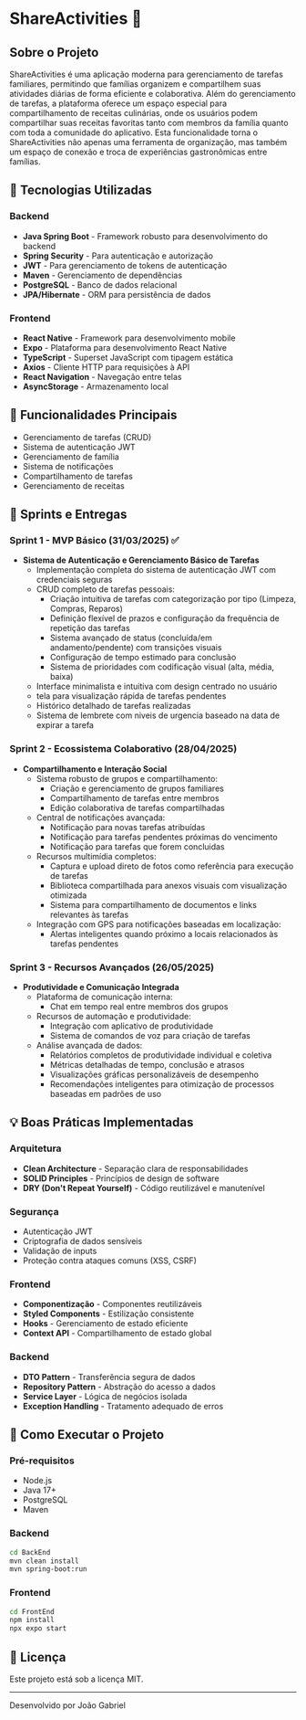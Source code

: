 # ShareActivities 🎯

## Sobre o Projeto
ShareActivities é uma aplicação moderna para gerenciamento de tarefas familiares, permitindo que famílias organizem e compartilhem suas atividades diárias de forma eficiente e colaborativa. Além do gerenciamento de tarefas, a plataforma oferece um espaço especial para compartilhamento de receitas culinárias, onde os usuários podem compartilhar suas receitas favoritas tanto com membros da família quanto com toda a comunidade do aplicativo. Esta funcionalidade torna o ShareActivities não apenas uma ferramenta de organização, mas também um espaço de conexão e troca de experiências gastronômicas entre famílias.

## 🚀 Tecnologias Utilizadas

### Backend
- **Java Spring Boot** - Framework robusto para desenvolvimento do backend
- **Spring Security** - Para autenticação e autorização
- **JWT** - Para gerenciamento de tokens de autenticação
- **Maven** - Gerenciamento de dependências
- **PostgreSQL** - Banco de dados relacional
- **JPA/Hibernate** - ORM para persistência de dados

### Frontend
- **React Native** - Framework para desenvolvimento mobile
- **Expo** - Plataforma para desenvolvimento React Native
- **TypeScript** - Superset JavaScript com tipagem estática
- **Axios** - Cliente HTTP para requisições à API
- **React Navigation** - Navegação entre telas
- **AsyncStorage** - Armazenamento local

## 📱 Funcionalidades Principais
- Gerenciamento de tarefas (CRUD)
- Sistema de autenticação JWT
- Gerenciamento de família
- Sistema de notificações
- Compartilhamento de tarefas
- Gerenciamento de receitas

## 🔄 Sprints e Entregas

### Sprint 1 - MVP Básico (31/03/2025) ✅
- **Sistema de Autenticação e Gerenciamento Básico de Tarefas**
  - Implementação completa do sistema de autenticação JWT com credenciais seguras
  - CRUD completo de tarefas pessoais:
    - Criação intuitiva de tarefas com categorização por tipo (Limpeza, Compras, Reparos)
    - Definição flexível de prazos e configuração da frequência de repetição das tarefas
    - Sistema avançado de status (concluída/em andamento/pendente) com transições visuais
    - Configuração de tempo estimado para conclusão
    - Sistema de prioridades com codificação visual (alta, média, baixa)
  - Interface minimalista e intuitiva com design centrado no usuário
  - tela para visualização rápida de tarefas pendentes
  - Histórico detalhado de tarefas realizadas
  - Sistema de lembrete com niveis de urgencia baseado na data de expirar a tarefa

### Sprint 2 - Ecossistema Colaborativo (28/04/2025)
- **Compartilhamento e Interação Social**
  - Sistema robusto de grupos e compartilhamento:
    - Criação e gerenciamento de grupos familiares
    - Compartilhamento de tarefas entre membros
    - Edição colaborativa de tarefas compartilhadas
  - Central de notificações avançada:
    - Notificação para novas tarefas atribuídas
    - Notificação para tarefas pendentes próximas do vencimento
    - Notificação para tarefas que forem concluidas
  - Recursos multimídia completos:
    - Captura e upload direto de fotos como referência para execução de tarefas
    - Biblioteca compartilhada para anexos visuais com visualização otimizada
    - Sistema para compartilhamento de documentos e links relevantes às tarefas
  - Integração com GPS para notificações baseadas em localização:
    - Alertas inteligentes quando próximo a locais relacionados às tarefas pendentes

### Sprint 3 - Recursos Avançados (26/05/2025)
- **Produtividade e Comunicação Integrada**
  - Plataforma de comunicação interna:
    - Chat em tempo real entre membros dos grupos
  - Recursos de automação e produtividade:
    - Integração com aplicativo de produtividade
    - Sistema de comandos de voz para criação de tarefas
  - Análise avançada de dados:
    - Relatórios completos de produtividade individual e coletiva
    - Métricas detalhadas de tempo, conclusão e atrasos
    - Visualizações gráficas personalizáveis de desempenho
    - Recomendações inteligentes para otimização de processos baseadas em padrões de uso

## 💡 Boas Práticas Implementadas

### Arquitetura
- **Clean Architecture** - Separação clara de responsabilidades
- **SOLID Principles** - Princípios de design de software
- **DRY (Don't Repeat Yourself)** - Código reutilizável e manutenível

### Segurança
- Autenticação JWT
- Criptografia de dados sensíveis
- Validação de inputs
- Proteção contra ataques comuns (XSS, CSRF)

### Frontend
- **Componentização** - Componentes reutilizáveis
- **Styled Components** - Estilização consistente
- **Hooks** - Gerenciamento de estado eficiente
- **Context API** - Compartilhamento de estado global

### Backend
- **DTO Pattern** - Transferência segura de dados
- **Repository Pattern** - Abstração do acesso a dados
- **Service Layer** - Lógica de negócios isolada
- **Exception Handling** - Tratamento adequado de erros

## 🚀 Como Executar o Projeto

### Pré-requisitos
- Node.js
- Java 17+
- PostgreSQL
- Maven

### Backend
```bash
cd BackEnd
mvn clean install
mvn spring-boot:run
```

### Frontend
```bash
cd FrontEnd
npm install
npx expo start
```

## 📝 Licença
Este projeto está sob a licença MIT.

---
Desenvolvido por João Gabriel
